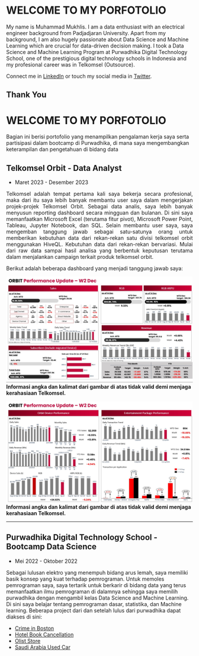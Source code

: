 # **WELCOME TO MY PORFOTOLIO**

My name is Muhammad Mukhlis. I am a data enthusiast with an electrical engineer background from Padjadjaran University. Apart from my background, I am also hugely passionate about Data Science and Machine Learning which are crucial for data-driven decision making. I took a Data Science and Machine Learning Program at Purwadhika Digital Technology School, one of the prestigious digital technology schools in Indonesia and my profesional career was in Telkomsel (Outsource).

Connect me in [LinkedIn](www.linkedin.com/in/mmukhlis10) or touch my social media in [Twitter](https://twitter.com/bobyjhow).

Thank You
---
# **WELCOME TO MY PORFOTOLIO**

Bagian ini berisi portofolio yang menampilkan pengalaman kerja saya serta partisipasi dalam bootcamp di Purwadhika, di mana saya mengembangkan keterampilan dan pengetahuan di bidang data

## Telkomsel Orbit - Data Analyst
- Maret 2023 - Desember 2023
<p align="justify">
Telkomsel adalah tempat pertama kali saya bekerja secara profesional, maka dari itu saya lebih banyak membantu user saya dalam mengerjakan projek-projek Telkomsel Orbit. Sebagai data analis, saya lebih banyak menyusun reporting dashboard secara mingguan dan bulanan. Di sini saya memanfaatkan Microsoft Excel (terutama fitur pivot), Microsoft Power Point, Tableau, Jupyter Notebook, dan SQL. Selain membantu user saya, saya mengemban tanggung jawab sebagai satu-satunya orang untuk memberikan kebutuhan data dari rekan-rekan satu divisi telkomsel orbit menggunakan HiveQL. Kebutuhan data dari rekan-rekan bervariasi. Mulai dari raw data sampai hasil analisa yang berbentuk keputusan terutama dalam menjalankan campaign terkait produk telkomsel orbit.
</p>

Berikut adalah beberapa dashboard yang menjadi tanggung jawab saya:

![Alt Text](/pic/telkomsel_1.jpg)
**Informasi angka dan kalimat dari gambar di atas tidak valid demi menjaga kerahasiaan Telkomsel.**

![Alt Text](/pic/telkomsel_2.jpg)
**Informasi angka dan kalimat dari gambar di atas tidak valid demi menjaga kerahasiaan Telkomsel.**

---

## Purwadhika Digital Technology School - Bootcamp Data Science
- Mei 2022 - Oktober 2022

Sebagai lulusan elektro yang menempuh bidang arus lemah, saya memiliki basik konsep yang kuat terhadap pemrograman. Untuk memoles pemrograman saya, saya tertarik untuk berkarir di bidang data yang terus memanfaatkan ilmu pemrograman di dalamnya sehingga saya memilih purwadhika dengan mengambil kelas Data Science and Machine Learning. Di sini saya belajar tentang pemrograman dasar, statistika, dan Machine learning. Beberapa project dari dan setelah lulus dari purwadhika dapat diakses di sini:

- [Crime in Boston](https://github.com/MuhammadMukhlis220/Porfotolio_Project/tree/main/Crime%20in%20Boston)
- [Hotel Book Cancellation](https://github.com/MuhammadMukhlis220/Porfotolio_Project/tree/main/Hotel%20Cancellation)
- [Olist Store](https://github.com/MuhammadMukhlis220/Porfotolio_Project/tree/main/Olist%20Store)
- [Saudi Arabia Used Car](https://github.com/MuhammadMukhlis220/Porfotolio_Project/tree/main/Saudi%20Arabia%20Used%20Car)
